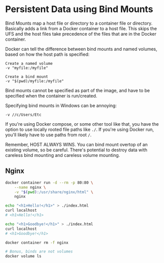 # Persistent Data using Bind Mounts

Bind Mounts map a host file or directory to a container file or directory.
Basically adds a link from a Docker container to a host file. This skips the UFS
and the host files take precedence of the files that are in the Docker
container.

Docker can tell the difference between bind mounts and named volumes, based on
how the host path is specified:

    Create a named volume
    -v "myfile:/myfile"

    Create a bind mount
    -v "$(pwd)/myfile:/myfile"

Bind mounts cannot be specified as part of the image, and have to be specified
when the container is run/created.

Specifying bind mounts in Windows can be annoying:

    -v //c/Users/Etc

If you're using Docker compose, or some other tool like that, you have the
option to use locally rooted file paths like `./`. If you're using Docker run,
you'll likely have to use paths from root `/`.

Remember, HOST ALWAYS WINS. You can bind mount overtop of an existing volume, so
be careful. There's potential to destroy data with careless bind mounting and
careless volume mounting.

## Nginx

```bash
docker container run -d --rm -p 80:80 \
    --name nginx \
    -v "$(pwd):/usr/share/nginx/html" \
    nginx

echo "<h1>Hello!</h1>" > ./index.html
curl localhost
# <h1>Hello!</h1>

echo "<h1>Goodbye!</h1>" > ./index.html
curl localhost
# <h1>Goodbye!</h1>

docker container rm -f nginx

# Bonus, binds are not volumes
docker volume ls
```
